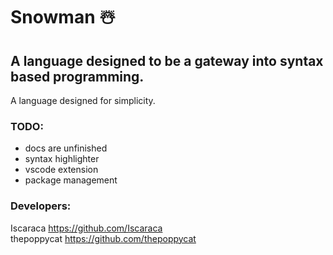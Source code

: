 # Snowman ☃️
## A language designed to be a gateway into syntax based programming.

A language designed for simplicity.

### TODO:
- docs are unfinished
- syntax highlighter
- vscode extension
- package management

### Developers:
Iscaraca https://github.com/Iscaraca <br />
thepoppycat https://github.com/thepoppycat
